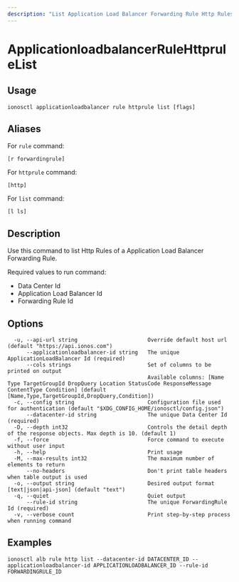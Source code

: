 ```yaml
---
description: "List Application Load Balancer Forwarding Rule Http Rules"
---
```


# ApplicationloadbalancerRuleHttpruleList

## Usage

```text
ionosctl applicationloadbalancer rule httprule list [flags]
```

## Aliases

For `rule` command:

```text
[r forwardingrule]
```

For `httprule` command:

```text
[http]
```

For `list` command:

```text
[l ls]
```

## Description

Use this command to list Http Rules of a Application Load Balancer Forwarding Rule.

Required values to run command:

* Data Center Id
* Application Load Balancer Id
* Forwarding Rule Id

## Options

```text
  -u, --api-url string                      Override default host url (default "https://api.ionos.com")
      --applicationloadbalancer-id string   The unique ApplicationLoadBalancer Id (required)
      --cols strings                        Set of columns to be printed on output 
                                            Available columns: [Name Type TargetGroupId DropQuery Location StatusCode ResponseMessage ContentType Condition] (default [Name,Type,TargetGroupId,DropQuery,Condition])
  -c, --config string                       Configuration file used for authentication (default "$XDG_CONFIG_HOME/ionosctl/config.json")
      --datacenter-id string                The unique Data Center Id (required)
  -D, --depth int32                         Controls the detail depth of the response objects. Max depth is 10. (default 1)
  -f, --force                               Force command to execute without user input
  -h, --help                                Print usage
  -M, --max-results int32                   The maximum number of elements to return
      --no-headers                          Don't print table headers when table output is used
  -o, --output string                       Desired output format [text|json|api-json] (default "text")
  -q, --quiet                               Quiet output
      --rule-id string                      The unique ForwardingRule Id (required)
  -v, --verbose count                       Print step-by-step process when running command
```

## Examples

```text
ionosctl alb rule http list --datacenter-id DATACENTER_ID --applicationloadbalancer-id APPLICATIONLOADBALANCER_ID --rule-id FORWARDINGRULE_ID
```

